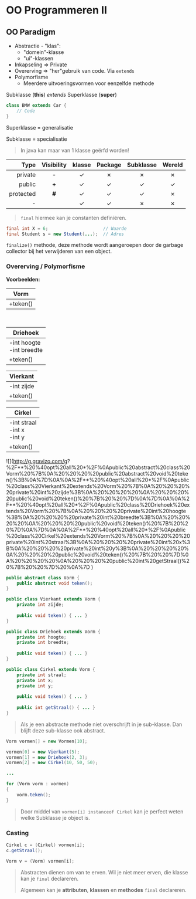 # OO Programmeren II

## OO Paradigm

* Abstractie - "klas":
    - "domein"-klasse
    - "ui"-klassen
* Inkapseling => Private
* Overerving => "her"gebruik van code. Via `extends`
* Polymorfisme
	* Meerdere uitvoeringsvormen voor eenzelfde methode


Subklasse (**this**)  _extends_ Superklasse (**super**)

```java
class BMW extends Car {
    // Code
}
```


Superklasse = generalisatie

Subklasse = specialisatie

> In java kan maar van 1 klasse geërfd worden!


| Type      | Visibility | klasse   | Package   | Subklasse   | Wereld   |
| --------: | :--------: | :------: | :-------: | :---------: | :------: |
| private   | **-**      | ✓        | ✗         | ✗           | ✗        |
| public    | **+**      | ✓        | ✓         | ✓           | ✓        |
| protected | **#**      | ✓        | ✓         | ✓           | ✗        |
| -         |            | ✓        | ✓         | ✗           | ✗        |

> `final` hiermee kan je constanten definiëren.

```java
final int X = 6;                     // Waarde
final Student s = new Student(...);  // Adres
```

`finalize()` methode, deze methode wordt aangeroepen door de garbage collector bij het verwijderen van een object.


### Overerving / Polymorfisme

**Voorbeelden:**

| Vorm     |
| -------- |
| +teken() |

<br>

| Driehoek                    |
| --------------------------- |
| -int hoogte<br>-int breedte |
| +teken()                    |

| Vierkant                    |
| --------------------------- |
| -int zijde                  |
| +teken()                    |

| Cirkel                          |
| ------------------------------- |
| -int straal<br>-int x<br>-int y |
| +teken()                        |

![](http://g.gravizo.com/g?
%2F**%20%40opt%20all%20*%2F%0Apublic%20abstract%20class%20Vorm%20%7B%0A%20%20%20%20public%20abstract%20void%20teken()%3B%0A%7D%0A%0A%2F**%20%40opt%20all%20*%2F%0Apublic%20class%20Vierkant%20extends%20Vorm%20%7B%0A%20%20%20%20private%20int%20zijde%3B%0A%20%20%20%20%0A%20%20%20%20public%20void%20teken()%20%7B%20%20%7D%0A%7D%0A%0A%2F**%20%40opt%20all%20*%2F%0Apublic%20class%20Driehoek%20extends%20Vorm%20%7B%0A%20%20%20%20private%20int%20hoogte%3B%0A%20%20%20%20private%20int%20breedte%3B%0A%20%20%20%20%0A%20%20%20%20public%20void%20teken()%20%7B%20%20%7D%0A%7D%0A%0A%2F**%20%40opt%20all%20*%2F%0Apublic%20class%20Cirkel%20extends%20Vorm%20%7B%0A%20%20%20%20private%20int%20straal%3B%0A%20%20%20%20private%20int%20x%3B%0A%20%20%20%20private%20int%20y%3B%0A%20%20%20%20%0A%20%20%20%20public%20void%20teken()%20%7B%20%20%7D%0A%20%20%20%20%0A%20%20%20%20public%20int%20getStraal()%20%7B%20%20%7D%20%0A%7D
)

```java
public abstract class Vorm {
    public abstract void teken();
}

public class Vierkant extends Vorm {
    private int zijde;
    
    public void teken() { ... }
}

public class Driehoek extends Vorm {
    private int hoogte;
    private int breedte;
    
    public void teken() { ... }
}

public class Cirkel extends Vorm {
    private int straal;
    private int x;
    private int y;
    
    public void teken() { ... }
    
    public int getStraal() { ... } 
}
```

> Als je een abstracte methode niet overschrijft in je sub-klasse. Dan blijft deze sub-klasse ook abstract.


```java
Vorm vormen[] = new Vormen[10];

vormen[0] = new Vierkant(5);
vormen[1] = new Driehoek(2, 3);
vormen[2] = new Cirkel(10, 50, 50);

...

for (Vorm vorm : vormen) 
{
    vorm.teken();
} 
```

> Door middel van `vormen[i] instanceof Cirkel` kan je perfect weten welke Subklasse je object is.

### Casting

```java
Cirkel c = (Cirkel) vormen[i];
c.getStraal();

Vorm v = (Vorm) vormen[i];
```

> Abstracten dienen om van te erven. Wil je niet meer erven, die klasse kan je `final` declareren. 
> 
> Algemeen kan je **attributen**, **klassen** en **methodes** `final` declareren.

